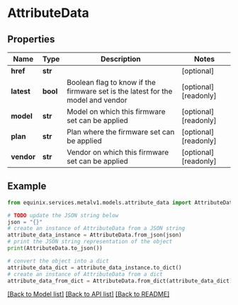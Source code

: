 # AttributeData


## Properties

Name | Type | Description | Notes
------------ | ------------- | ------------- | -------------
**href** | **str** |  | [optional] 
**latest** | **bool** | Boolean flag to know if the firmware set is the latest for the model and vendor | [optional] [readonly] 
**model** | **str** | Model on which this firmware set can be applied | [optional] [readonly] 
**plan** | **str** | Plan where the firmware set can be applied | [optional] [readonly] 
**vendor** | **str** | Vendor on which this firmware set can be applied | [optional] [readonly] 

## Example

```python
from equinix.services.metalv1.models.attribute_data import AttributeData

# TODO update the JSON string below
json = "{}"
# create an instance of AttributeData from a JSON string
attribute_data_instance = AttributeData.from_json(json)
# print the JSON string representation of the object
print(AttributeData.to_json())

# convert the object into a dict
attribute_data_dict = attribute_data_instance.to_dict()
# create an instance of AttributeData from a dict
attribute_data_from_dict = AttributeData.from_dict(attribute_data_dict)
```
[[Back to Model list]](../README.md#documentation-for-models) [[Back to API list]](../README.md#documentation-for-api-endpoints) [[Back to README]](../README.md)


